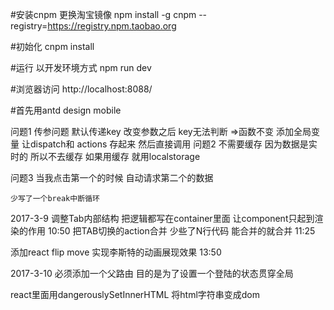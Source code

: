 #安装cnpm 更换淘宝镜像
npm install -g cnpm --registry=https://registry.npm.taobao.org

#初始化
cnpm install

#运行 以开发环境方式
npm run dev

#浏览器访问
http://localhost:8088/

#首先用antd design mobile

问题1  传参问题 默认传递key 改变参数之后 key无法判断  =>函数不变 添加全局变量  让dispatch和 actions 存起来 然后直接调用
问题2   不需要缓存 因为数据是实时的  所以不去缓存 如果用缓存 就用localstorage

问题3  当我点击第一个的时候  自动请求第二个的数据  
```
少写了一个break中断循环
```

2017-3-9
调整Tab内部结构 把逻辑都写在container里面 让component只起到渲染的作用  10:50
把TAB切换的action合并  少些了N行代码  能合并的就合并  11:25


添加react flip move 实现李斯特的动画展现效果 13:50

2017-3-10
必须添加一个父路由 目的是为了设置一个登陆的状态贯穿全局


react里面用dangerouslySetInnerHTML 将html字符串变成dom